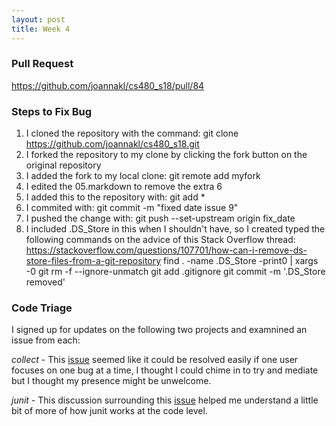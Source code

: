 ```yaml
---
layout: post
title: Week 4
---
```


### Pull Request
https://github.com/joannakl/cs480_s18/pull/84

### Steps to Fix Bug
1. I cloned the repository with the command: git clone https://github.com/joannakl/cs480_s18.git
2. I forked the repository to my clone by clicking the fork button on the original repository
3. I added the fork to my local clone: git remote add myfork
4. I edited the 05.markdown to remove the extra 6
5. I added this to the repository with: git add *
6. I commited with: git commit -m "fixed date issue 9"
7. I pushed the change with: git push --set-upstream origin fix_date
8. I included .DS_Store in this when I shouldn't have, so I created typed the following commands on the advice of this Stack Overflow thread: https://stackoverflow.com/questions/107701/how-can-i-remove-ds-store-files-from-a-git-repository
   find . -name .DS_Store -print0 | xargs -0 git rm -f --ignore-unmatch
   git add .gitignore
   git commit -m '.DS_Store removed'
   
   
### Code Triage
I signed up for updates on the following two projects and examnined an issue from each:

*collect* - This [issue](https://github.com/opendatakit/collect/issues/1936) seemed like it could be resolved easily if one user focuses on one bug at a time, I thought I could chime in to try and mediate but I thought my presence might be unwelcome.

*junit* - This discussion surrounding this [issue](https://github.com/junit-team/junit4/issues/1144) helped me understand a little bit of more of how junit works at the code level.


